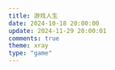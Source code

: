 ```yaml
---
title: 游戏人生
date: 2024-10-18 20:00:00
update: 2024-11-29 20:00:01
comments: true
theme: xray
type: "game"
---
```

